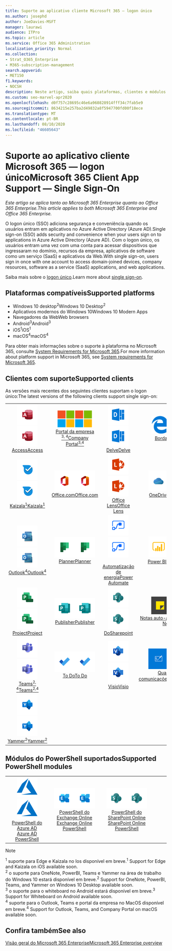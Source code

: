 ```yaml
---
title: Suporte ao aplicativo cliente Microsoft 365 — logon único
ms.author: josephd
author: JoeDavies-MSFT
manager: laurawi
audience: ITPro
ms.topic: article
ms.service: Office 365 Administration
localization_priority: Normal
ms.collection:
- Strat_O365_Enterprise
- M365-subscription-management
search.appverid:
- MET150
f1.keywords:
- NOCSH
description: Neste artigo, saiba quais plataformas, clientes e módulos do PowerShell suportam logon único para o Microsoft 365.
ms.custom: seo-marvel-apr2020
ms.openlocfilehash: d0f757c28695c46e6a960828914fff34c7fab5e9
ms.sourcegitcommit: 8634215e257ba2d49832a8f5947700fd00f18ece
ms.translationtype: MT
ms.contentlocale: pt-BR
ms.lasthandoff: 08/10/2020
ms.locfileid: "46605643"
---
```

# <a name="microsoft-365-client-app-support--single-sign-on"></a><span data-ttu-id="abe06-103">Suporte ao aplicativo cliente Microsoft 365 — logon único</span><span class="sxs-lookup"><span data-stu-id="abe06-103">Microsoft 365 Client App Support — Single Sign-On</span></span>

<span data-ttu-id="abe06-104">*Este artigo se aplica tanto ao Microsoft 365 Enterprise quanto ao Office 365 Enterprise.*</span><span class="sxs-lookup"><span data-stu-id="abe06-104">*This article applies to both Microsoft 365 Enterprise and Office 365 Enterprise.*</span></span>

<span data-ttu-id="abe06-105">O logon único (SSO) adiciona segurança e conveniência quando os usuários entram em aplicativos no Azure Active Directory (Azure AD).</span><span class="sxs-lookup"><span data-stu-id="abe06-105">Single sign-on (SSO) adds security and convenience when your users sign on to applications in Azure Active Directory (Azure AD).</span></span> <span data-ttu-id="abe06-106">Com o logon único, os usuários entram uma vez com uma conta para acessar dispositivos que ingressaram no domínio, recursos da empresa, aplicativos de software como um serviço (SaaS) e aplicativos da Web.</span><span class="sxs-lookup"><span data-stu-id="abe06-106">With single sign-on, users sign in once with one account to access domain-joined devices, company resources, software as a service (SaaS) applications, and web applications.</span></span>

<span data-ttu-id="abe06-107">Saiba mais sobre o [logon único](https://docs.microsoft.com/azure/active-directory/manage-apps/what-is-single-sign-on).</span><span class="sxs-lookup"><span data-stu-id="abe06-107">Learn more about [single sign-on](https://docs.microsoft.com/azure/active-directory/manage-apps/what-is-single-sign-on).</span></span>

## <a name="supported-platforms"></a><span data-ttu-id="abe06-108">Plataformas compatíveis</span><span class="sxs-lookup"><span data-stu-id="abe06-108">Supported platforms</span></span>

 - <span data-ttu-id="abe06-109">Windows 10 desktop<sup>2</sup></span><span class="sxs-lookup"><span data-stu-id="abe06-109">Windows 10 Desktop<sup>2</sup></span></span>
 - <span data-ttu-id="abe06-110">Aplicativos modernos do Windows 10</span><span class="sxs-lookup"><span data-stu-id="abe06-110">Windows 10 Modern Apps</span></span>
 - <span data-ttu-id="abe06-111">Navegadores da Web</span><span class="sxs-lookup"><span data-stu-id="abe06-111">Web browsers</span></span>
 - <span data-ttu-id="abe06-112">Android<sup>3</sup></span><span class="sxs-lookup"><span data-stu-id="abe06-112">Android<sup>3</sup></span></span>
 - <span data-ttu-id="abe06-113">iOS<sup>1</sup></span><span class="sxs-lookup"><span data-stu-id="abe06-113">iOS<sup>1</sup></span></span>
 - <span data-ttu-id="abe06-114">macOS<sup>4</sup></span><span class="sxs-lookup"><span data-stu-id="abe06-114">macOS<sup>4</sup></span></span>

<span data-ttu-id="abe06-115">Para obter mais informações sobre o suporte à plataforma no Microsoft 365, consulte [System Requirements for Microsoft 365](https://products.office.com/office-system-requirements).</span><span class="sxs-lookup"><span data-stu-id="abe06-115">For more information about platform support in Microsoft 365, see [System requirements for Microsoft 365](https://products.office.com/office-system-requirements).</span></span>

## <a name="supported-clients"></a><span data-ttu-id="abe06-116">Clientes com suporte</span><span class="sxs-lookup"><span data-stu-id="abe06-116">Supported clients</span></span>

<span data-ttu-id="abe06-117">As versões mais recentes dos seguintes clientes suportam o logon único:</span><span class="sxs-lookup"><span data-stu-id="abe06-117">The latest versions of the following clients support single sign-on:</span></span>

| | | | | | |
|:---:|:---:|:---:|:---:|:---:|:---:|
| <span data-ttu-id="abe06-118">![Ícone do Access](media/o365-access-64x64.png)</span><span class="sxs-lookup"><span data-stu-id="abe06-118">![Access icon](media/o365-access-64x64.png)</span></span> <br> [<span data-ttu-id="abe06-119">Access</span><span class="sxs-lookup"><span data-stu-id="abe06-119">Access</span></span>](https://products.office.com/access) | <span data-ttu-id="abe06-120">![Ícone do portal da empresa](media/o365-microsoft-64x64.png)</span><span class="sxs-lookup"><span data-stu-id="abe06-120">![Company portal icon](media/o365-microsoft-64x64.png)</span></span> <br> [<span data-ttu-id="abe06-121">Portal da empresa <br> <sup>3, 4</sup></span><span class="sxs-lookup"><span data-stu-id="abe06-121">Company <br> Portal<sup>3,4</sup> </span></span>](https://docs.microsoft.com/intune-user-help/sign-in-to-the-company-portal) | <span data-ttu-id="abe06-122">![Ícone do Delve](media/o365-delve-64x64.png)</span><span class="sxs-lookup"><span data-stu-id="abe06-122">![Delve icon](media/o365-delve-64x64.png)</span></span> <br> [<span data-ttu-id="abe06-123">Delve</span><span class="sxs-lookup"><span data-stu-id="abe06-123">Delve</span></span>](https://products.office.com/business/intelligent-search) | <span data-ttu-id="abe06-124">![Ícone de borda](media/o365-edge-64x64.png)</span><span class="sxs-lookup"><span data-stu-id="abe06-124">![Edge icon](media/o365-edge-64x64.png)</span></span> <br> [<span data-ttu-id="abe06-125">Borda<sup>1</sup></span><span class="sxs-lookup"><span data-stu-id="abe06-125">Edge<sup>1</sup></span></span>](https://www.microsoft.com/windows/microsoft-edge) | <span data-ttu-id="abe06-126">![Ícone do Excel](media/o365-excel-64x64.png)</span><span class="sxs-lookup"><span data-stu-id="abe06-126">![Excel icon](media/o365-excel-64x64.png)</span></span> <br> [<span data-ttu-id="abe06-127">Excel</span><span class="sxs-lookup"><span data-stu-id="abe06-127">Excel</span></span>](https://products.office.com/excel) 
| <span data-ttu-id="abe06-128">![Ícone do Kaizala](media/o365-kaizala-64x64.png)</span><span class="sxs-lookup"><span data-stu-id="abe06-128">![Kaizala icon](media/o365-kaizala-64x64.png)</span></span> <br> [<span data-ttu-id="abe06-129">Kaizala<sup>1</sup></span><span class="sxs-lookup"><span data-stu-id="abe06-129">Kaizala<sup>1</sup></span></span>](https://products.office.com/en/business/microsoft-kaizala) | <span data-ttu-id="abe06-130">![Ícone de Office.com](media/o365-office-64x64.png)</span><span class="sxs-lookup"><span data-stu-id="abe06-130">![Office.com icon](media/o365-office-64x64.png)</span></span> <br> [<span data-ttu-id="abe06-131">Office.com</span><span class="sxs-lookup"><span data-stu-id="abe06-131">Office.com</span></span>](https://www.office.com/) | <span data-ttu-id="abe06-132">![Ícone de lente](media/o365-lens-64x64.png)</span><span class="sxs-lookup"><span data-stu-id="abe06-132">![Lens icon](media/o365-lens-64x64.png)</span></span> <br> [<span data-ttu-id="abe06-133">Office Lens</span><span class="sxs-lookup"><span data-stu-id="abe06-133">Office Lens</span></span>](https://www.microsoft.com/p/office-lens/9wzdncrfj3t8?activetab=pivot%3Aoverviewtab) | <span data-ttu-id="abe06-134">![Ícone do OneDrive for Business](media/o365-OneDrive-64x64.png)</span><span class="sxs-lookup"><span data-stu-id="abe06-134">![OneDrive for Business icon](media/o365-OneDrive-64x64.png)</span></span> <br> [<span data-ttu-id="abe06-135">OneDrive</span><span class="sxs-lookup"><span data-stu-id="abe06-135">OneDrive</span></span>](https://products.office.com/onedrive-for-business/online-cloud-storage) | <span data-ttu-id="abe06-136">![Ícone do OneNote](media/o365-OneNote-64x64.png)</span><span class="sxs-lookup"><span data-stu-id="abe06-136">![OneNote icon](media/o365-OneNote-64x64.png)</span></span> <br> [<span data-ttu-id="abe06-137">OneNote<sup>2</sup></span><span class="sxs-lookup"><span data-stu-id="abe06-137">OneNote<sup>2</sup></span></span>](https://products.office.com/onenote) 
| <span data-ttu-id="abe06-138">![Ícone do Outlook](media/o365-outlook-64x64.png)</span><span class="sxs-lookup"><span data-stu-id="abe06-138">![Outlook icon](media/o365-outlook-64x64.png)</span></span> <br> [<span data-ttu-id="abe06-139">Outlook<sup>4</sup></span><span class="sxs-lookup"><span data-stu-id="abe06-139">Outlook<sup>4</sup></span></span>](https://products.office.com/outlook) | <span data-ttu-id="abe06-140">![Ícone do Planner](media/o365-planner-64x64.png)</span><span class="sxs-lookup"><span data-stu-id="abe06-140">![Planner icon](media/o365-planner-64x64.png)</span></span> <br> [<span data-ttu-id="abe06-141">Planner</span><span class="sxs-lookup"><span data-stu-id="abe06-141">Planner</span></span>](https://products.office.com/business/task-management-software) | <span data-ttu-id="abe06-142">![Ícone de automatização de energia](media/o365-flow-64x64.png)</span><span class="sxs-lookup"><span data-stu-id="abe06-142">![Power Automate icon](media/o365-flow-64x64.png)</span></span> <br> [<span data-ttu-id="abe06-143"><br>Automatização de energia</span><span class="sxs-lookup"><span data-stu-id="abe06-143">Power <br> Automate</span></span>](https://flow.microsoft.com) | <span data-ttu-id="abe06-144">![Ícone do PowerBI](media/o365-powerbi-64x64.png)</span><span class="sxs-lookup"><span data-stu-id="abe06-144">![PowerBI icon](media/o365-powerbi-64x64.png)</span></span> <br> [<span data-ttu-id="abe06-145">Power BI<sup>2</sup></span><span class="sxs-lookup"><span data-stu-id="abe06-145">Power BI<sup>2</sup></span></span>](https://powerbi.microsoft.com)| <span data-ttu-id="abe06-146">![Ícone do PowerPoint](media/o365-powerpoint-64x64.png)</span><span class="sxs-lookup"><span data-stu-id="abe06-146">![PowerPoint icon](media/o365-powerpoint-64x64.png)</span></span> <br> [<span data-ttu-id="abe06-147">PowerPoint</span><span class="sxs-lookup"><span data-stu-id="abe06-147">PowerPoint</span></span>](https://products.office.com/powerpoint) 
| <span data-ttu-id="abe06-148">![Ícone do Project](media/o365-project-64x64.png)</span><span class="sxs-lookup"><span data-stu-id="abe06-148">![Project icon](media/o365-project-64x64.png)</span></span> <br> [<span data-ttu-id="abe06-149">Project</span><span class="sxs-lookup"><span data-stu-id="abe06-149">Project</span></span>](https://products.office.com/project) | <span data-ttu-id="abe06-150">![Ícone do Publisher](media/o365-publisher-64x64.png)</span><span class="sxs-lookup"><span data-stu-id="abe06-150">![Publisher icon](media/o365-publisher-64x64.png)</span></span> <br> [<span data-ttu-id="abe06-151">Publisher</span><span class="sxs-lookup"><span data-stu-id="abe06-151">Publisher</span></span>](https://products.office.com/publisher) | <span data-ttu-id="abe06-152">![Ícone do SharePoint](media/o365-sharepoint-64x64.png)</span><span class="sxs-lookup"><span data-stu-id="abe06-152">![SharePoint icon](media/o365-sharepoint-64x64.png)</span></span> <br> [<span data-ttu-id="abe06-153">Do</span><span class="sxs-lookup"><span data-stu-id="abe06-153">Sharepoint</span></span>](https://products.office.com/sharepoint) | <span data-ttu-id="abe06-154">![Ícone de notas auto-adesivas](media/o365-stickynotes-64x64.png)</span><span class="sxs-lookup"><span data-stu-id="abe06-154">![Sticky Notes icon](media/o365-stickynotes-64x64.png)</span></span> <br> [<span data-ttu-id="abe06-155">Notas auto-adesivas</span><span class="sxs-lookup"><span data-stu-id="abe06-155">Sticky Notes</span></span>](https://www.microsoft.com/p/microsoft-sticky-notes/9nblggh4qghw)  | <span data-ttu-id="abe06-156">![Ícone do Sway](media/o365-sway-64x64.png)</span><span class="sxs-lookup"><span data-stu-id="abe06-156">![Sway icon](media/o365-sway-64x64.png)</span></span> <br> [<span data-ttu-id="abe06-157">Sway</span><span class="sxs-lookup"><span data-stu-id="abe06-157">Sway</span></span>](https://sway.com) 
| <span data-ttu-id="abe06-158">![Ícone do Teams](media/o365-teams-64x64.png)</span><span class="sxs-lookup"><span data-stu-id="abe06-158">![Teams icon](media/o365-teams-64x64.png)</span></span> <br> [<span data-ttu-id="abe06-159">Teams<sup>2, 4</sup></span><span class="sxs-lookup"><span data-stu-id="abe06-159">Teams<sup>2,4</sup></span></span>](https://products.office.com/microsoft-teams/group-chat-software) | <span data-ttu-id="abe06-160">![Ícone de tarefas pendentes](media/o365-todo-64x64.png)</span><span class="sxs-lookup"><span data-stu-id="abe06-160">![To Do icon](media/o365-todo-64x64.png)</span></span> <br> [<span data-ttu-id="abe06-161">To Do</span><span class="sxs-lookup"><span data-stu-id="abe06-161">To Do</span></span>](https://todo.microsoft.com) | <span data-ttu-id="abe06-162">![Ícone do Visio](media/o365-visio-64x64.png)</span><span class="sxs-lookup"><span data-stu-id="abe06-162">![Visio icon](media/o365-visio-64x64.png)</span></span> <br> [<span data-ttu-id="abe06-163">Visio</span><span class="sxs-lookup"><span data-stu-id="abe06-163">Visio</span></span>](https://products.office.com/visio/flowchart-software) | <span data-ttu-id="abe06-164">![Ícone do quadro de comunicações](media/o365-whiteboard-64x64.png)</span><span class="sxs-lookup"><span data-stu-id="abe06-164">![Whiteboard icon](media/o365-whiteboard-64x64.png)</span></span> <br> [<span data-ttu-id="abe06-165">Quadro de comunicações<sup>3</sup></span><span class="sxs-lookup"><span data-stu-id="abe06-165">Whiteboard<sup>3</sup></span></span>](https://whiteboard.microsoft.com/) | <span data-ttu-id="abe06-166">![Ícone do Word](media/o365-word-64x64.png)</span><span class="sxs-lookup"><span data-stu-id="abe06-166">![Word icon](media/o365-word-64x64.png)</span></span> <br> [<span data-ttu-id="abe06-167">Word</span><span class="sxs-lookup"><span data-stu-id="abe06-167">Word</span></span>](https://products.office.com/word) 
| <span data-ttu-id="abe06-168">![Ícone do Yammer](media/o365-yammer-64x64.png)</span><span class="sxs-lookup"><span data-stu-id="abe06-168">![Yammer icon](media/o365-yammer-64x64.png)</span></span> <br> [<span data-ttu-id="abe06-169">Yammer<sup>2</sup></span><span class="sxs-lookup"><span data-stu-id="abe06-169">Yammer<sup>2</sup></span></span>](https://products.office.com/yammer/yammer-overview) |

## <a name="supported-powershell-modules"></a><span data-ttu-id="abe06-170">Módulos do PowerShell suportados</span><span class="sxs-lookup"><span data-stu-id="abe06-170">Supported PowerShell modules</span></span>

| | | | | | |
|:---:|:---:|:---:|:---:|:---:|:---:|
| <span data-ttu-id="abe06-171">![Ícone do Azure](media/o365-azure-64x64.png)</span><span class="sxs-lookup"><span data-stu-id="abe06-171">![Azure icon](media/o365-azure-64x64.png)</span></span> <br> [<span data-ttu-id="abe06-172">PowerShell do Azure AD <br></span><span class="sxs-lookup"><span data-stu-id="abe06-172">Azure AD <br> PowerShell</span></span>](https://docs.microsoft.com/powershell/azure/active-directory/overview?view=azureadps-2.0) | <span data-ttu-id="abe06-173">![Ícone do Exchange](media/o365-exchange-64x64.png)</span><span class="sxs-lookup"><span data-stu-id="abe06-173">![Exchange icon](media/o365-exchange-64x64.png)</span></span> <br> [<span data-ttu-id="abe06-174">PowerShell do Exchange Online <br></span><span class="sxs-lookup"><span data-stu-id="abe06-174">Exchange Online <br> PowerShell</span></span>](https://docs.microsoft.com/powershell/exchange/exchange-online/exchange-online-powershell?view=exchange-ps) | <span data-ttu-id="abe06-175">![Ícone do SharePoint](media/o365-sharepoint-64x64.png)</span><span class="sxs-lookup"><span data-stu-id="abe06-175">![SharePoint icon](media/o365-sharepoint-64x64.png)</span></span> <br> [<span data-ttu-id="abe06-176">PowerShell do SharePoint Online <br></span><span class="sxs-lookup"><span data-stu-id="abe06-176">SharePoint Online <br> PowerShell</span></span>](https://docs.microsoft.com/powershell/sharepoint/sharepoint-online/connect-sharepoint-online)

> [!NOTE]
> <span data-ttu-id="abe06-177"><sup>1</sup> suporte para Edge e Kaizala no Ios disponível em breve.</span><span class="sxs-lookup"><span data-stu-id="abe06-177"><sup>1</sup> Support for Edge and Kaizala on iOS available soon.</span></span> <br>
> <span data-ttu-id="abe06-178"><sup>2</sup> o suporte para OneNote, PowerBI, Teams e Yammer na área de trabalho do Windows 10 estará disponível em breve.</span><span class="sxs-lookup"><span data-stu-id="abe06-178"><sup>2</sup> Support for OneNote, PowerBI, Teams, and Yammer on Windows 10 Desktop available soon.</span></span> <br>
> <span data-ttu-id="abe06-179"><sup>3</sup> o suporte para o whiteboard no Android estará disponível em breve.</span><span class="sxs-lookup"><span data-stu-id="abe06-179"><sup>3</sup> Support for Whiteboard on Android available soon.</span></span> <br>
> <span data-ttu-id="abe06-180"><sup>4</sup> suporte para o Outlook, Teams e portal da empresa no MacOS disponível em breve.</span><span class="sxs-lookup"><span data-stu-id="abe06-180"><sup>4</sup> Support for Outlook, Teams, and Company Portal on macOS available soon.</span></span> <br>

## <a name="see-also"></a><span data-ttu-id="abe06-181">Confira também</span><span class="sxs-lookup"><span data-stu-id="abe06-181">See also</span></span>

[<span data-ttu-id="abe06-182">Visão geral do Microsoft 365 Enterprise</span><span class="sxs-lookup"><span data-stu-id="abe06-182">Microsoft 365 Enterprise overview</span></span>](https://docs.microsoft.com/microsoft-365/enterprise/microsoft-365-overview)
